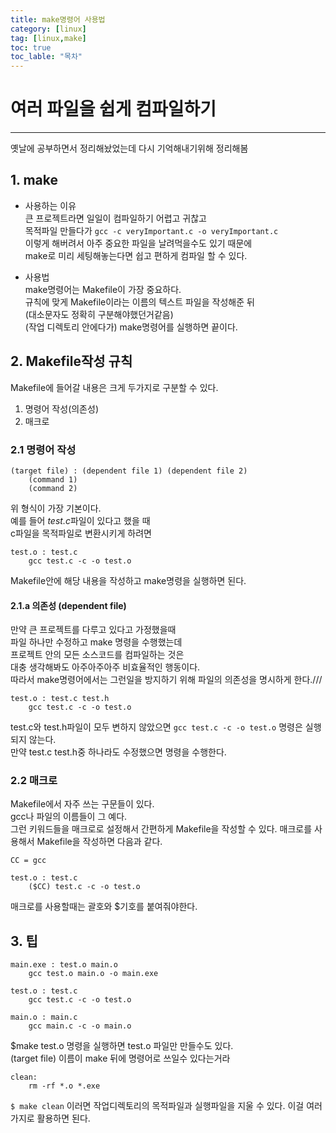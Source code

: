 ```yaml
---
title: make명령어 사용법
category: [linux]
tag: [linux,make]
toc: true
toc_lable: "목차"
---
```


# 여러 파일을 쉽게 컴파일하기   

***
옛날에 공부하면서 정리해놨었는데 다시 기억해내기위해 정리해봄
## 1. make
* 사용하는 이유   
큰 프로젝트라면 일일이 컴파일하기 어렵고 귀찮고   
목적파일 만들다가 ```gcc -c veryImportant.c -o veryImportant.c```   
이렇게 해버려서 아주 중요한 파일을 날려먹을수도 있기 때문에   
make로 미리 세팅해놓는다면 쉽고 편하게 컴파일 할 수 있다.   
   
* 사용법   
make명령어는 Makefile이 가장 중요하다.   
규칙에 맞게 Makefile이라는 이름의 텍스트 파일을 작성해준 뒤    
(대소문자도 정확히 구분해야했던거같음)   
(작업 디렉토리 안에다가)
make명령어를 실행하면 끝이다.

## 2. Makefile작성 규칙
Makefile에 들어갈 내용은 크게 두가지로 구분할 수 있다.
1. 명령어 작성(의존성)
2. 매크로   

### 2.1 명령어 작성
```
(target file) : (dependent file 1) (dependent file 2)
	(command 1)
	(command 2)
```
위 형식이 가장 기본이다.   
예를 들어 *test.c*파일이 있다고 했을 때   
c파일을 목적파일로 변환시키게 하려면
```
test.o : test.c
	gcc test.c -c -o test.o
```
Makefile안에 해당 내용을 작성하고 make명령을 실행하면 된다.   
#### 2.1.a 의존성 (dependent file)
만약 큰 프로젝트를 다루고 있다고 가정했을때   
파일 하나만 수정하고 make 명령을 수행했는데    
프로젝트 안의 모든 소스코드를 컴파일하는 것은   
대충 생각해봐도 아주아주아주 비효율적인 행동이다.   
따라서 make명령어에서는 그런일을 방지하기 위해 파일의 의존성을 명시하게 한다.///   
```
test.o : test.c test.h
	gcc test.c -c -o test.o
```
test.c와 test.h파일이 모두 변하지 않았으면 ``` gcc test.c -c -o test.o ``` 명령은 실행되지 않는다.   
만약 test.c test.h중 하나라도 수정했으면 명령을 수행한다.

### 2.2 매크로
Makefile에서 자주 쓰는 구문들이 있다.   
gcc나 파일의 이름들이 그 예다.   
그런 키워드들을 매크로로 설정해서 간편하게 Makefile을 작성할 수 있다.
매크로를 사용해서 Makefile을 작성하면 다음과 같다.
```
CC = gcc

test.o : test.c
	($CC) test.c -c -o test.o
```
매크로를 사용할때는 괄호와 $기호를 붙여줘야한다.   

## 3. 팁
```
main.exe : test.o main.o
	gcc test.o main.o -o main.exe
	
test.o : test.c
	gcc test.c -c -o test.o
	
main.o : main.c
	gcc main.c -c -o main.o
```

$make test.o 명령을 실행하면 test.o 파일만 만들수도 있다.   
(target file) 이름이 make 뒤에 명령어로 쓰일수 있다는거라   
```
clean:
	rm -rf *.o *.exe
```
 ``` $ make clean ```
이러면 작업디렉토리의 목적파일과 실행파일을 지울 수 있다.
이걸 여러가지로 활용하면 된다.

